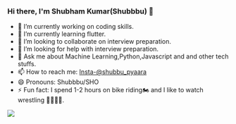 ### Hi there, I'm Shubham Kumar(Shubbbu) 👋

- 🔭 I’m currently working on coding skills.
- 🌱 I’m currently learning flutter.
- 👯 I’m looking to collaborate on interview preparation.
- 🤔 I’m looking for help with interview preparation.
- 💬 Ask me about Machine Learning,Python,Javascript and and other tech stuffs.
- 📫 How to reach me: [Insta-@shubbu_pyaara](https://www.instagram.com/shubbu_pyaara/)
- 😄 Pronouns: Shubbbu/SHO
- ⚡ Fun fact: I spend 1-2 hours on bike riding🏍️ and I like to watch wrestling 🤜✊🤛👊.

<img src="https://github-readme-stats.vercel.app/api?username=Shubbbu&&show_icons=true&title_color=ffffff&icon_color=bb2acf&text_color=daf7dc&bg_color=151515">
